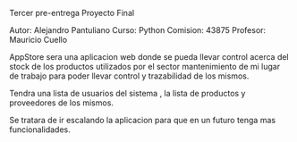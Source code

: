 Tercer pre-entrega Proyecto Final

Autor: Alejandro Pantuliano
Curso: Python 
Comision: 43875
Profesor: Mauricio Cuello

AppStore sera una aplicacion web donde se pueda llevar control acerca del stock de los productos utilizados por el sector mantenimiento de mi lugar de trabajo para poder llevar control y trazabilidad de los mismos. 

Tendra una lista de usuarios del sistema , la lista de productos y proveedores de los mismos.

Se tratara de ir escalando la aplicacion para que en un futuro tenga mas funcionalidades. 